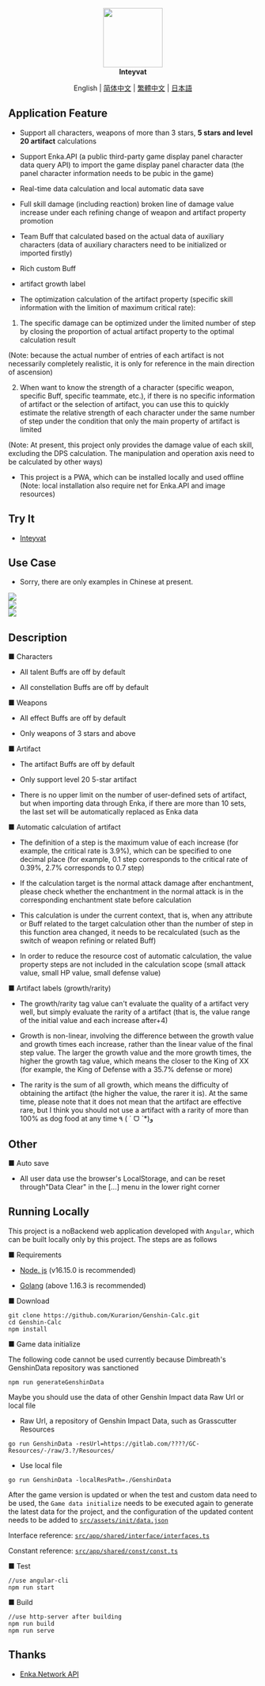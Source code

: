 
<p align="center">
    <img src="./logo-readme.png" height="120">
    <br>
    <strong>Inteyvat</strong>
<p>


<p align="center">
    English | 
    <a href="./README_CH_SIM.md">简体中文</a> | 
    <a href="./README_CH_TRA.md">繁體中文</a> | 
    <a href="./README_JP.md">日本語</a>
<p>

## Application Feature

+ Support all characters, weapons of more than 3 stars, **5 stars and level 20 artifact** calculations

+ Support Enka.API (a public third-party game display panel character data query API) to import the game display panel character data (the panel character information needs to be pubic in the game)

+ Real-time data calculation and local automatic data save

+ Full skill damage (including reaction) broken line of damage value increase under each refining change of weapon and artifact property promotion

+ Team Buff that calculated based on the actual data of auxiliary characters (data of auxiliary characters need to be initialized or imported firstly)

+ Rich custom Buff

+ artifact growth label

+ The optimization calculation of the artifact property (specific skill information with the limition of maximum critical rate):

1. The specific damage can be optimized under the limited number of step by closing the proportion of actual artifact property to the optimal calculation result

(Note: because the actual number of entries of each artifact is not necessarily completely realistic, it is only for reference in the main direction of ascension)

2. When want to know the strength of a character (specific weapon, specific Buff, specific teammate, etc.), if there is no specific information of artifact or the selection of artifact, you can use this to quickly estimate the relative strength of each character under the same number of step under the condition that only the main property of artifact is limited

(Note: At present, this project only provides the damage value of each skill, excluding the DPS calculation. The manipulation and operation axis need to be calculated by other ways)

+ This project is a PWA, which can be installed locally and used offline (Note: local installation also require net for Enka.API and image resources)

## Try It

+ <a href="https://genshin-calc.sirokuma.cc/" target="_blank">Inteyvat</a>

## Use Case

+ Sorry, there are only examples in Chinese at present.
<div>
    <img src="./doc/new/anime_cn_sim_1.webp">
    <br>
    <img src="./doc/new/anime_cn_sim_2.webp">
    <br>
    <img src="./doc/new/anime_cn_sim_3.webp">
</div>

## Description

■ Characters

+ All talent Buffs are off by default

+ All constellation Buffs are off by default

■ Weapons

+ All effect Buffs are off by default

+ Only weapons of 3 stars and above

■ Artifact

+ The artifact Buffs are off by default

+ Only support level 20 5-star artifact

+ There is no upper limit on the number of user-defined sets of artifact, but when importing data through Enka, if there are more than 10 sets, the last set will be automatically replaced as Enka data

■ Automatic calculation of artifact

+ The definition of a step is the maximum value of each increase (for example, the critical rate is 3.9%), which can be specified to one decimal place (for example, 0.1 step corresponds to the critical rate of 0.39%, 2.7% corresponds to 0.7 step)

+ If the calculation target is the normal attack damage after enchantment, please check whether the enchantment in the normal attack is in the corresponding enchantment state before calculation

+ This calculation is under the current context, that is, when any attribute or Buff related to the target calculation other than the number of step in this function area changed, it needs to be recalculated (such as the switch of weapon refining or related Buff)

+ In order to reduce the resource cost of automatic calculation, the value property steps are not included in the calculation scope (small attack value, small HP value, small defense value)

■ Artifact labels (growth/rarity)

+ The growth/rarity tag value can't evaluate the quality of a artifact very well, but simply evaluate the rarity of a artifact (that is, the value range of the initial value and each increase after+4)

+ Growth is non-linear, involving the difference between the growth value and growth times each increase, rather than the linear value of the final step value. The larger the growth value and the more growth times, the higher the growth tag value, which means the closer to the King of XX (for example, the King of Defense with a 35.7% defense or more)

+ The rarity is the sum of all growth, which means the difficulty of obtaining the artifact (the higher the value, the rarer it is). At the same time, please note that it does not mean that the artifact are effective rare, but I think you should not use a artifact with a rarity of more than 100% as dog food at any time ٩ ( ˊ ᗜ ˋ*)و

## Other

■ Auto save

+ All user data use the browser's LocalStorage, and can be reset through"Data Clear" in the [...] menu in the lower right corner

## Running Locally

This project is a noBackend web application developed with `Angular`, which can be built locally only by this project. The steps are as follows

■ Requirements

+ <a href="https://nodejs.org/en/download/" target="_blank">Node. js</a> (v16.15.0 is recommended)

+ <a href="https://go.dev/dl/" target="_blank">Golang</a> (above 1.16.3 is recommended)

■ Download

```
git clone https://github.com/Kurarion/Genshin-Calc.git
cd Genshin-Calc
npm install
```
■ Game data initialize

The following code cannot be used currently because Dimbreath's GenshinData repository was sanctioned

```
npm run generateGenshinData
```

Maybe you should use the data of other Genshin Impact data Raw Url or local file

+ Raw Url, a repository of Genshin Impact Data, such as Grasscutter Resources
```
go run GenshinData -resUrl=https://gitlab.com/????/GC-Resources/-/raw/3.?/Resources/
```

+ Use local file
```
go run GenshinData -localResPath=./GenshinData
```

After the game version is updated or when the test and custom data need to be used, the `Game data initialize` needs to be executed again to generate the latest data for the project, and the configuration of the updated content needs to be added to <a href="https://github.com/Kurarion/Genshin-Calc/tree/main/src/assets/init/data.json" target="_blank">`src/assets/init/data.json`</a>

Interface reference: <a href="https://github.com/Kurarion/Genshin-Calc/tree/main/src/app/shared/interface/interface.ts" target="_blank">`src/app/shared/interface/interfaces.ts`</a>

Constant reference: <a href="https://github.com/Kurarion/Genshin-Calc/tree/main/src/app/shared/const/const.ts" target="_blank">`src/app/shared/const/const.ts`</a>

■ Test
```
//use angular-cli
npm run start
```
■ Build
```
//use http-server after building
npm run build
npm run serve
```

## Thanks
+ <a href="https://github.com/EnkaNetwork/API-docs/" target="_blank">Enka.Network API</a>